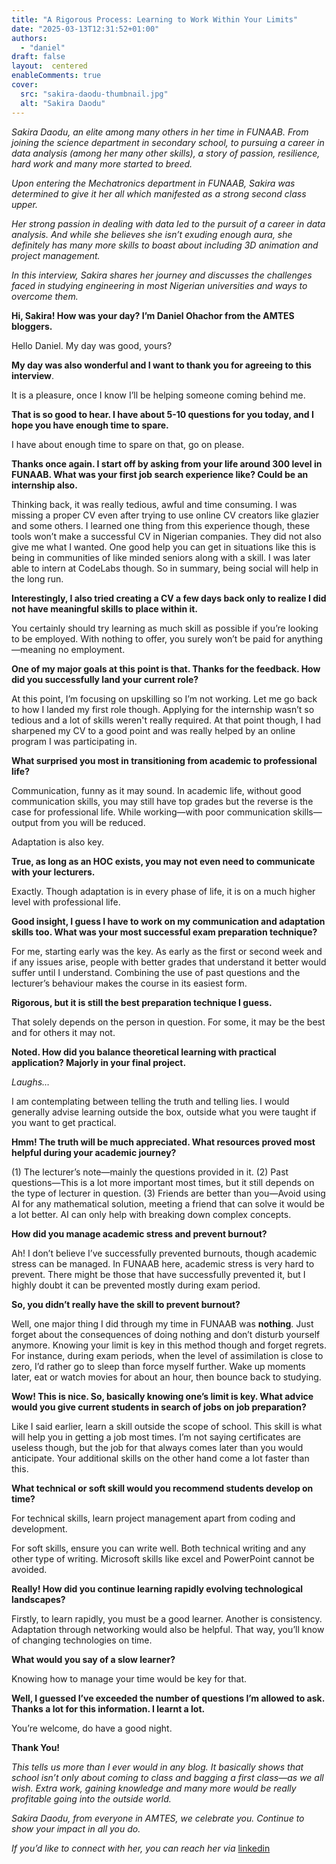 ```yaml
---
title: "A Rigorous Process: Learning to Work Within Your Limits"
date: "2025-03-13T12:31:52+01:00"
authors:
  - "daniel"
draft: false
layout:  centered
enableComments: true
cover:
  src: "sakira-daodu-thumbnail.jpg"
  alt: "Sakira Daodu"
---
```


*Sakira Daodu, an elite among many others in her time in FUNAAB. From joining the science department in secondary school, to pursuing a career in data analysis (among her many other skills), a story of passion, resilience, hard work and many more started to breed.* 

*Upon entering the Mechatronics department in FUNAAB, Sakira was determined to give it her all which manifested as a strong second class upper.*

*Her strong passion in dealing with data led to the pursuit of a career in data analysis. And while she believes she isn’t exuding enough aura, she definitely has many more skills to boast about  including 3D animation and project management.*

*In this interview, Sakira shares her journey and discusses the challenges faced in studying engineering in most Nigerian universities and ways to overcome them.*

**Hi, Sakira! How was your day? I’m Daniel Ohachor from the AMTES bloggers.**

Hello Daniel. My day was good, yours? 

**My day was also wonderful and I want to thank you for agreeing to this interview**.

It is a pleasure, once I know I’ll be helping someone coming behind me.

**That is so good to hear. I have about 5-10 questions for you today, and I hope you have enough time to spare.**

I have about enough time to spare on that, go on please.

**Thanks once again. I start off by asking from your life around 300 level in FUNAAB. What was your first job search experience like? Could be an internship also.**

Thinking back, it was really tedious, awful and time consuming. I was missing a proper CV even after trying to use online CV creators like glazier and some others. I learned one thing from this experience though, these tools won’t make a successful CV in Nigerian companies. They did not also give me what I wanted. One good help you can get in situations like this is being in communities of like minded seniors along with a skill. I was later able to intern at CodeLabs though. So in summary, being social will help in the long run.

**Interestingly, I also tried creating a CV a few days back only to realize I did not have meaningful skills to place within it.**

You certainly should try learning as much skill as possible if you’re looking to be employed. With nothing to offer, you surely won’t be paid for anything—meaning no employment.

**One of my major goals at this point is that. Thanks for the feedback. How did you successfully land your current role?**

At this point, I’m focusing on upskilling so I’m not working. Let me go back to how I landed my first role though. Applying for the internship wasn’t so tedious and a lot of skills weren't really required. At that point though, I had sharpened my CV to a good point and was really helped by an online program I was participating in.

**What surprised you most in transitioning from academic to professional life?**

Communication, funny as it may sound. In academic life, without good communication skills, you may still have top grades but the reverse is the case for professional life. While working—with poor communication skills—output from you will be reduced.

Adaptation is also key.

**True, as long as an HOC exists, you may not even need to communicate with your lecturers.**

Exactly. Though adaptation is in every phase of life, it is on a much higher level with professional life.

**Good insight, I guess I have to work on my communication and adaptation skills too. What was your most successful exam preparation technique?**

For me, starting early was the key. As early as the first or second week and if any issues arise, people with better grades that understand it better would suffer until I understand. Combining the use of past questions and the lecturer’s behaviour makes the course in its easiest form.

**Rigorous, but it is still the best preparation technique I guess.**

That solely depends on the person in question. For some, it may be the best and for others it may not.

**Noted. How did you balance theoretical learning with practical application? Majorly in your final project.**

*Laughs…* 

I am contemplating between telling the truth and telling lies. I would generally advise learning outside the box, outside what you were taught if you want to get practical.

**Hmm! The truth will be much appreciated. What resources proved most helpful during your academic journey?**

(1) The lecturer’s note—mainly the questions provided in it. (2) Past questions—This is a lot more important most times, but it still depends on the type of lecturer in question. (3) Friends are better than you—Avoid using AI for any mathematical solution, meeting a friend that can solve it would be a lot better. AI can only help with breaking down complex concepts.

**How did you manage academic stress and prevent burnout?**

Ah! I don’t believe I’ve successfully prevented burnouts, though academic stress can be managed. In FUNAAB here, academic stress is very hard to prevent. There might be those that have successfully prevented it, but I highly doubt it can be prevented mostly during exam period.

**So, you didn’t really have the skill to prevent burnout?**

Well, one major thing I did through my time in FUNAAB was **nothing**. Just forget about the consequences of doing nothing and don’t disturb yourself anymore. Knowing your limit is key in this method though and forget regrets. For instance, during exam periods, when the level of assimilation is close to zero, I’d rather go to sleep than force myself further. Wake up moments later, eat or watch movies for about an hour, then bounce back to studying.

**Wow! This is nice. So, basically knowing one’s limit is key. What advice would you give current students in search of jobs on job preparation?**

Like I said earlier, learn a skill outside the scope of school. This skill is what will help you in getting a job most times. I’m not saying certificates are useless though, but the job for that always comes later than you would anticipate. Your additional skills on the other hand come a lot faster than this.

**What technical or soft skill would you recommend students develop on time?**

For technical skills, learn project management apart from coding and development. 

For soft skills, ensure you can write well. Both technical writing and any other type of writing. Microsoft skills like excel and PowerPoint cannot be avoided.

**Really! How did you continue learning rapidly evolving technological landscapes?**

Firstly, to learn rapidly, you must be a good learner. Another is consistency. Adaptation through networking would also be helpful. That way, you’ll know of changing technologies on time.

**What would you say of a slow learner?**

Knowing how to manage your time would be key for that.

**Well, I guessed I’ve exceeded the number of questions I’m allowed to ask. Thanks a lot for this information. I learnt a lot.**

You’re welcome, do have a good night.

**Thank You!**

*This tells us more than I ever would in any blog. It basically shows that school isn’t only about coming to class and bagging a first class—as we all wish. Extra work, gaining knowledge and many more would be really profitable going into the outside world.*

*Sakira Daodu, from everyone in AMTES, we celebrate you. Continue to show your impact in all you do.*

*If you’d like to connect with her, you can reach her via* [linkedin](https://ng.linkedin.com/in/sakira-daodu-b44666275)